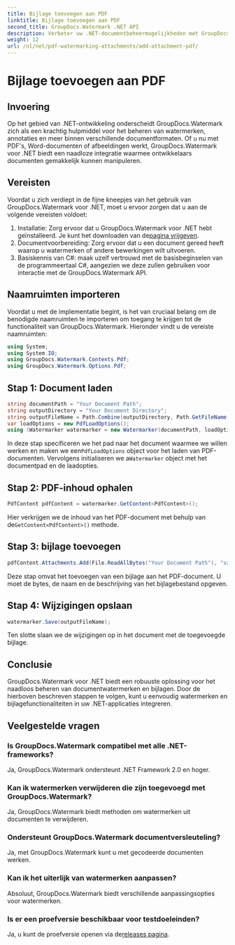 ```yaml
---
title: Bijlage toevoegen aan PDF
linktitle: Bijlage toevoegen aan PDF
second_title: GroupDocs.Watermark .NET API
description: Verbeter uw .NET-documentbeheermogelijkheden met GroupDocs.Watermark voor naadloze watermerken en verwerking van bijlagen.
weight: 12
url: /nl/net/pdf-watermarking-attachments/add-attachment-pdf/
---
```


# Bijlage toevoegen aan PDF

## Invoering
Op het gebied van .NET-ontwikkeling onderscheidt GroupDocs.Watermark zich als een krachtig hulpmiddel voor het beheren van watermerken, annotaties en meer binnen verschillende documentformaten. Of u nu met PDF's, Word-documenten of afbeeldingen werkt, GroupDocs.Watermark voor .NET biedt een naadloze integratie waarmee ontwikkelaars documenten gemakkelijk kunnen manipuleren.
## Vereisten
Voordat u zich verdiept in de fijne kneepjes van het gebruik van GroupDocs.Watermark voor .NET, moet u ervoor zorgen dat u aan de volgende vereisten voldoet:
1.  Installatie: Zorg ervoor dat u GroupDocs.Watermark voor .NET hebt geïnstalleerd. Je kunt het downloaden van de[pagina vrijgeven](https://releases.groupdocs.com/Watermark/net/).
2. Documentvoorbereiding: Zorg ervoor dat u een document gereed heeft waarop u watermerken of andere bewerkingen wilt uitvoeren.
3. Basiskennis van C#: maak uzelf vertrouwd met de basisbeginselen van de programmeertaal C#, aangezien we deze zullen gebruiken voor interactie met de GroupDocs.Watermark API.

## Naamruimten importeren
Voordat u met de implementatie begint, is het van cruciaal belang om de benodigde naamruimten te importeren om toegang te krijgen tot de functionaliteit van GroupDocs.Watermark. Hieronder vindt u de vereiste naamruimten:
```csharp
using System;
using System.IO;
using GroupDocs.Watermark.Contents.Pdf;
using GroupDocs.Watermark.Options.Pdf;
```
## Stap 1: Document laden
```csharp
string documentPath = "Your Document Path";
string outputDirectory = "Your Document Directory";
string outputFileName = Path.Combine(outputDirectory, Path.GetFileName(documentPath));
var loadOptions = new PdfLoadOptions();
using (Watermarker watermarker = new Watermarker(documentPath, loadOptions))
```
 In deze stap specificeren we het pad naar het document waarmee we willen werken en maken we een`PdfLoadOptions` object voor het laden van PDF-documenten. Vervolgens initialiseren we a`Watermarker` object met het documentpad en de laadopties.
## Stap 2: PDF-inhoud ophalen
```csharp
PdfContent pdfContent = watermarker.GetContent<PdfContent>();
```
 Hier verkrijgen we de inhoud van het PDF-document met behulp van de`GetContent<PdfContent>()` methode.
## Stap 3: bijlage toevoegen
```csharp
pdfContent.Attachments.Add(File.ReadAllBytes("Your Document Path"), "sample doc", "sample doc as attachment");
```
Deze stap omvat het toevoegen van een bijlage aan het PDF-document. U moet de bytes, de naam en de beschrijving van het bijlagebestand opgeven.
## Stap 4: Wijzigingen opslaan
```csharp
watermarker.Save(outputFileName);
```
Ten slotte slaan we de wijzigingen op in het document met de toegevoegde bijlage.

## Conclusie
GroupDocs.Watermark voor .NET biedt een robuuste oplossing voor het naadloos beheren van documentwatermerken en bijlagen. Door de hierboven beschreven stappen te volgen, kunt u eenvoudig watermerken en bijlagefunctionaliteiten in uw .NET-applicaties integreren.
## Veelgestelde vragen
### Is GroupDocs.Watermark compatibel met alle .NET-frameworks?
Ja, GroupDocs.Watermark ondersteunt .NET Framework 2.0 en hoger.
### Kan ik watermerken verwijderen die zijn toegevoegd met GroupDocs.Watermark?
Ja, GroupDocs.Watermark biedt methoden om watermerken uit documenten te verwijderen.
### Ondersteunt GroupDocs.Watermark documentversleuteling?
Ja, met GroupDocs.Watermark kunt u met gecodeerde documenten werken.
### Kan ik het uiterlijk van watermerken aanpassen?
Absoluut, GroupDocs.Watermark biedt verschillende aanpassingsopties voor watermerken.
### Is er een proefversie beschikbaar voor testdoeleinden?
 Ja, u kunt de proefversie openen via de[releases pagina](https://releases.groupdocs.com/).